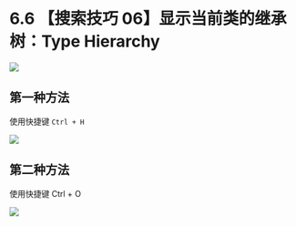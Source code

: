 # 6.6 【搜索技巧 06】显示当前类的继承树：Type Hierarchy

![](http://image.iswbm.com/20200804124133.png)

## 第一种方法

使用快捷键 `Ctrl + H` 

![](http://image.iswbm.com/20200829123319.png)

## 第二种方法

使用快捷键 Ctrl + O

![](http://image.iswbm.com/image-20200829152814586.png)



